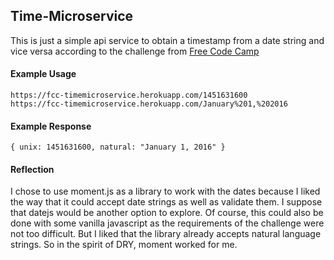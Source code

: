 Time-Microservice
------------------------

This is just a simple api service to obtain a timestamp from a date string and vice versa according to the challenge from [Free Code Camp](https://www.freecodecamp.com/challenges/timestamp-microservice)

#### Example Usage
`https://fcc-timemicroservice.herokuapp.com/1451631600`  
`https://fcc-timemicroservice.herokuapp.com/January%201,%202016`

#### Example Response
`{ unix: 1451631600, natural: "January 1, 2016" }`

#### Reflection  
I chose to use moment.js as a library to work with the dates because I liked the way that it could accept date strings as well as validate them. I suppose that datejs would be another option to explore. Of course, this could also be done with some vanilla javascript as the requirements of the challenge were not too difficult. But I liked that the library already accepts natural language strings. So in the spirit of DRY, moment worked for me.
